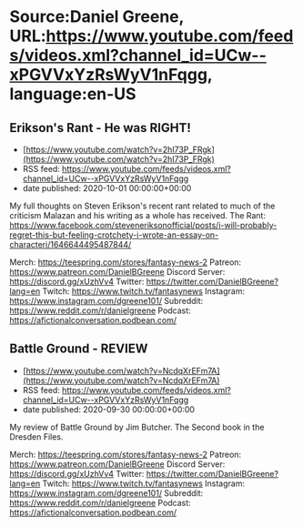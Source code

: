 # Source:Daniel Greene, URL:https://www.youtube.com/feeds/videos.xml?channel_id=UCw--xPGVVxYzRsWyV1nFqgg, language:en-US

## Erikson's Rant - He was RIGHT!
 - [https://www.youtube.com/watch?v=2hI73P_FRgk](https://www.youtube.com/watch?v=2hI73P_FRgk)
 - RSS feed: https://www.youtube.com/feeds/videos.xml?channel_id=UCw--xPGVVxYzRsWyV1nFqgg
 - date published: 2020-10-01 00:00:00+00:00

My full thoughts on Steven Erikson's recent rant related to much of the criticism Malazan and his writing as a whole has received.
The Rant: https://www.facebook.com/steveneriksonofficial/posts/i-will-probably-regret-this-but-feeling-crotchety-i-wrote-an-essay-on-characteri/1646644495487844/

Merch: https://teespring.com/stores/fantasy-news-2
Patreon: https://www.patreon.com/DanielBGreene
Discord Server: https://discord.gg/xUzhVv4
Twitter: https://twitter.com/DanielBGreene?lang=en
Twitch: https://www.twitch.tv/fantasynews
Instagram: https://www.instagram.com/dgreene101/
Subreddit: https://www.reddit.com/r/danielgreene
Podcast: https://afictionalconversation.podbean.com/

## Battle Ground - REVIEW
 - [https://www.youtube.com/watch?v=NcdqXrEFm7A](https://www.youtube.com/watch?v=NcdqXrEFm7A)
 - RSS feed: https://www.youtube.com/feeds/videos.xml?channel_id=UCw--xPGVVxYzRsWyV1nFqgg
 - date published: 2020-09-30 00:00:00+00:00

My review of Battle Ground by Jim Butcher. The Second book in the Dresden Files. 

Merch: https://teespring.com/stores/fantasy-news-2
Patreon: https://www.patreon.com/DanielBGreene
Discord Server: https://discord.gg/xUzhVv4
Twitter: https://twitter.com/DanielBGreene?lang=en
Twitch: https://www.twitch.tv/fantasynews
Instagram: https://www.instagram.com/dgreene101/
Subreddit: https://www.reddit.com/r/danielgreene
Podcast: https://afictionalconversation.podbean.com/

